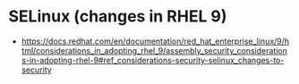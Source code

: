 # SELinux (changes in RHEL 9)

  * https://docs.redhat.com/en/documentation/red_hat_enterprise_linux/9/html/considerations_in_adopting_rhel_9/assembly_security_considerations-in-adopting-rhel-9#ref_considerations-security-selinux_changes-to-security
